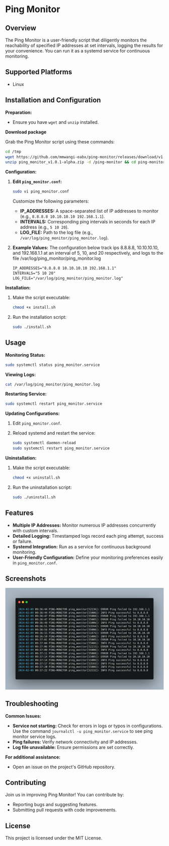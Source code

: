 # Ping Monitor

## Overview

The Ping Monitor is a user-friendly script that diligently monitors the reachability of specified IP addresses at set intervals, logging the results for your convenience. You can run it as a systemd service for continuous monitoring.

## Supported Platforms

- Linux

## Installation and Configuration

**Preparation:**

- Ensure you have `wget` and `unzip` installed.

**Download package**

Grab the Ping Monitor script using these commands:

```bash
cd /tmp
wget https://github.com/mmwangi-eabx/ping-monitor/releases/download/v1.0.1-alpha/ping_monitor_v1.0.1-alpha.zip
unzip ping_monitor_v1.0.1-alpha.zip -d /ping-monitor && cd ping-monitor
```

**Configuration:**

1. **Edit `ping_monitor.conf`:**

   ```bash
   sudo vi ping_monitor.conf
   ```

   Customize the following parameters:

   - **IP_ADDRESSES:** A space-separated list of IP addresses to monitor (e.g., `8.8.8.8 10.10.10.10 192.168.1.1`).
   - **INTERVALS:** Corresponding ping intervals in seconds for each IP address (e.g., `5 10 20`).
   - **LOG_FILE:** Path to the log file (e.g., `/var/log/ping_monitor/ping_monitor.log`).

2. **Example Values:**
   The configuration below track ips 8.8.8.8, 10.10.10.10, and 192.168.1.1 at an interval of 5, 10, and 20 respectively, and logs to the file /var/log/ping_monitor/ping_monitor.log

   ```
   IP_ADDRESSES="8.8.8.8 10.10.10.10 192.168.1.1"
   INTERVALS="5 10 20"
   LOG_FILE="/var/log/ping_monitor/ping_monitor.log"
   ```

**Installation:**

1. Make the script executable:

   ```bash
   chmod +x install.sh
   ```

2. Run the installation script:

   ```bash
   sudo ./install.sh
   ```

## Usage

**Monitoring Status:**

```bash
sudo systemctl status ping_monitor.service
```

**Viewing Logs:**

```bash
cat /var/log/ping_monitor/ping_monitor.log
```

**Restarting Service:**

```bash
sudo systemctl restart ping_monitor.service
```

**Updating Configurations:**

1. Edit `ping_monitor.conf`.
2. Reload systemd and restart the service:

   ```bash
   sudo systemctl daemon-reload
   sudo systemctl restart ping_monitor.service
   ```

**Uninstallation:**

1. Make the script executable:

   ```bash
   chmod +x uninstall.sh
   ```

2. Run the uninstallation script:

   ```bash
   sudo ./uninstall.sh
   ```

## Features

- **Multiple IP Addresses:** Monitor numerous IP addresses concurrently with custom intervals.
- **Detailed Logging:** Timestamped logs record each ping attempt, success or failure.
- **Systemd Integration:** Run as a service for continuous background monitoring.
- **User-Friendly Configuration:** Define your monitoring preferences easily in `ping_monitor.conf`.

## Screenshots

![ping monitor logs screenshoot](images/ping-monitor-logs-screenhoot-one.png)

## Troubleshooting

**Common Issues:**

- **Service not starting:** Check for errors in logs or typos in configurations. Use the command `journalctl -u ping_monitor.service` to see ping monitor service logs.
- **Ping failures:** Verify network connectivity and IP addresses.
- **Log file unavailable:** Ensure permissions are set correctly.

**For additional assistance:**

- Open an issue on the project's GitHub repository.

## Contributing

Join us in improving Ping Monitor! You can contribute by:

- Reporting bugs and suggesting features.
- Submitting pull requests with code improvements.

## License

This project is licensed under the MIT License.
